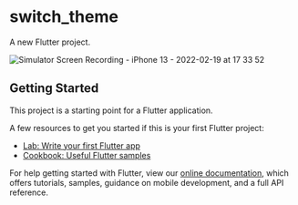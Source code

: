 # switch_theme

A new Flutter project.

![Simulator Screen Recording - iPhone 13 - 2022-02-19 at 17 33 52](https://user-images.githubusercontent.com/48847610/154793497-2b38e9b9-0058-4a4b-9805-bfed898d8ca5.gif)

## Getting Started

This project is a starting point for a Flutter application.

A few resources to get you started if this is your first Flutter project:

- [Lab: Write your first Flutter app](https://flutter.dev/docs/get-started/codelab)
- [Cookbook: Useful Flutter samples](https://flutter.dev/docs/cookbook)

For help getting started with Flutter, view our
[online documentation](https://flutter.dev/docs), which offers tutorials,
samples, guidance on mobile development, and a full API reference.
